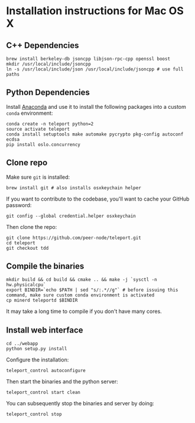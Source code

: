 # Installation instructions for Mac OS X 

## C++ Dependencies

```
brew install berkeley-db jsoncpp libjson-rpc-cpp openssl boost
mkdir /usr/local/include/jsoncpp
ln -s /usr/local/include/json /usr/local/include/jsoncpp # use full paths
```

Python Dependencies
-----

Install [Anaconda](https://www.continuum.io/downloads) and use it to install the following packages into a custom `conda` environment:

```
conda create -n teleport python=2
source activate teleport
conda install setuptools make automake pycrypto pkg-config autoconf ecdsa
pip install oslo.concurrency
```

Clone repo
-----

Make sure `git` is installed: 
```
brew install git # also installs osxkeychain helper
```
If you want to contribute to the codebase, you'll want to cache your GitHub password: 
```
git config --global credential.helper osxkeychain
```
Then clone the repo: 
```
git clone https://github.com/peer-node/teleport.git
cd teleport
git checkout tdd
```

Compile the binaries
-----

```
mkdir build && cd build && cmake .. && make -j `sysctl -n hw.physicalcpu`
export BINDIR=`echo $PATH | sed "s/:.*//g"` # before issuing this command, make sure custom conda environment is activated
cp minerd teleportd $BINDIR
```
It may take a long time to compile if you don't have many cores.

Install web interface
------

```
cd ../webapp
python setup.py install
```

Configure the installation:

```
teleport_control autoconfigure
```

Then start the binaries and the python server:
```
teleport_control start clean
```
You can subsequently stop the binaries and server by doing:
```
teleport_control stop
```

